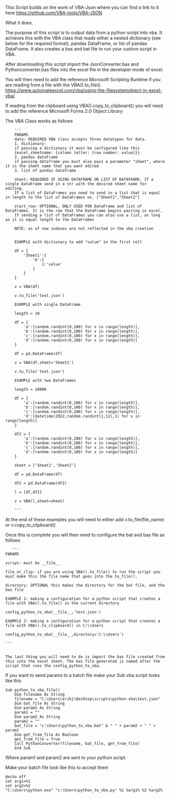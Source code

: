 This Script builds on the work of VBA-Json where you can find a link to it here https://github.com/VBA-tools/VBA-JSON 

What it does.

The purpose of this script is to output data from a python script into vba. It achieves this with the VBA class that reads either a nested dictionary
(see below for the required format), pandas DataFrame, or list of pandas DataFrame. It also creates a bas and bat file to run your custom script in VBA.

After downloading this script import the JsonConverter.bas and Pythonconverter.bas files into the excel file in the developer mode of excel. 

You will then need to add the reference Microsoft Scripting Runtime if you are reading from a file with the VBA().to_file(). https://www.automateexcel.com/vba/using-the-filesystemobject-in-excel-vba/

If reading from the clipboard using VBA().copy_to_clipboard() you will need to add the reference Microsoft Forms 2.0 Object Library


The VBA Class works as follows


        '''
        PARAMS
        data: REQUIRED VBA class accepts three datatypes for data.
        1. dictionary:
        if passing a dictionary it must be configured like this
        {excel_sheetname: {column letter: {row number: value}}}
        2. pandas dataframe
        if passing dataframe you must also pass a parameter "sheet", where it is the sheet name that you want edited
        3. list of pandas dataframe

        sheet: REQUIRED IF USING DATAFRAME OR LIST OF DATAFRAME. If a single DataFrame send in a str with the desired sheet name for editing.
        If a list of DataFrames you need to send in a list that is equal in length to the list of DataFrames ex. ["Sheet1","Sheet2"]
        
        start_row: OPTIONAL, ONLY USED FOR DataFrame and list of DataFrames. It is the row that the DataFrame begins pasting in excel.
        If sending a list of DataFrames you can also use a list, as long as it is equal length to the DataFrames

        NOTE: as of now indexes are not reflected in the vba creation

        
        EXAMPLE with dictionary to add "value" in the first cell
        
        df = {
            'Sheet1':{
                'A':{
                    1:'value'
                }
            }
        }

        v = VBA(df)

        v.to_file('test.json')

        EXAMPLE with single DataFrame
        
        length = 10

        df = {
            'a':[random.randint(0,100) for x in range(length)],
            'b':[random.randint(0,100) for x in range(length)],
            'c':[random.randint(0,100) for x in range(length)],
            'd':[random.randint(0,100) for x in range(length)]
        }

        df = pd.DataFrame(df)

        v = VBA(df,sheet='Sheet1')

        v.to_file('test.json')

        EXAMPLE with two DataFrames
        
        length = 10000

        df = {
            'a':[random.randint(0,100) for x in range(length)],
            'b':[random.randint(0,100) for x in range(length)],
            'c':[random.randint(0,100) for x in range(length)],
            'd':[datetime(2022,random.randint(1,12),1) for x in range(length)]
        }

        df2 = {
            'a':[random.randint(0,100) for x in range(length)],
            'b':[random.randint(0,100) for x in range(length)],
            'c':[random.randint(0,100) for x in range(length)],
            'd':[random.randint(0,100) for x in range(length)]
        }

        sheet = ['Sheet1','Sheet2']

        df = pd.DataFrame(df)

        df2 = pd.DataFrame(df2)

        l = [df,df2]

        v = VBA(l,sheet=sheet)

        '''
        
        
   At the end of these examples you will need to either add v.to_file(file_name) or v.copy_to_clipboard()
   
   Once this is complete you will then need to configure the bat and bas file as follows
   
       '''
    PARAMS

    script: must be __file__

    file_or_clip: if you are using VBA().to_file() to run the script you must make this the file name that goes into the to_file(). 

    directory: OPTIONAL this makes the directory for the bat file, and the bas file 

    EXAMPLE 1: making a configuration for a python script that creates a file with VBA().to_file() in the current directory

    config_python_to_vba(__file__,'test.json')

    EXAMPLE 2: making a configuration for a python script that creates a file with VBA().to_clipboard() in C:\\Users

    config_python_to_vba(__file__,directory='C:\\Users')
    
    '''
    
    
    The last thing you will need to do is import the bas file created from this into the excel sheet. The bas file generated is named after the script that runs the config_python_to_vba.
    
    
    
If you want to send params to a batch file make your Sub vba script looks like this
```
Sub python_to_vba_file()
    Dim filename As String
    filename = "C:\Users\erikj\Desktop\scripts\python-vba\test.json"
    Dim bat_file As String
    Dim param1 As String
    param1 = ""
    Dim param2 As String
    param2 = ""
    bat_file = "c:\Users\python_to_vba.bat" & " " + param2 + " " + param1
    Dim get_from_file As Boolean
    get_from_file = True
    Call PythonConverter(filename, bat_file, get_from_file)
    End Sub
 ```
 Where param1 and param2 are sent to your python script.
 
 Make your batch file look like this to accept them
 ```
 @echo off
set arg1=%1
set arg2=%2
"C:\Users\python.exe" "c:\Users\python_to_vba.py" %1 %arg1% %2 %arg2%
```

   
   
   
   
   
